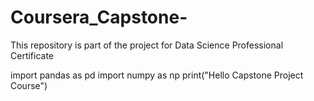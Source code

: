 # Coursera_Capstone-
This repository is part of the project for Data Science Professional Certificate 

import pandas as pd 
import numpy as np 
print("Hello Capstone Project Course")
